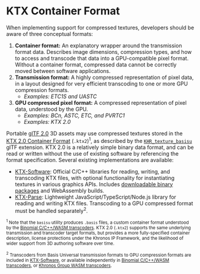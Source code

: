 # KTX Container Format

When implementing support for compressed textures, developers should be aware of three conceptual formats:

1. **Container format:** An explanatory wrapper around the transmission format data. Describes image dimensions, compression types, and how to access and transcode that data into a GPU-compatible pixel format. Without a container format, compressed data cannot be correctly moved between software applications.
2. **Transmission format:** A highly compressed representation of pixel data, in a layout designed for very efficient transcoding to one or more GPU compression formats.
	- _Examples: ETC1S and UASTC_
3. **GPU compressed pixel format:** A compressed representation of pixel data, understood by the GPU.
	- _Examples: BCn, ASTC, ETC, and PVRTC1_
	- _Examples: KTX 2.0_

 Portable [glTF 2.0](https://github.com/KhronosGroup/glTF) 3D assets may use compressed textures stored in the [KTX 2.0 Container Format](http://github.khronos.org/KTX-Specification/) (`.ktx2`)<sup>1</sup>, as described by the [`KHR_texture_basisu`](https://github.com/KhronosGroup/glTF/tree/master/extensions/2.0/Khronos/KHR_texture_basisu) glTF extension. KTX 2.0 is a relatively simple binary data format, and can be read or written without the use of existing software by referencing the format specification. Several existing implementations are available:

- [KTX-Software](https://github.com/KhronosGroup/KTX-Software/): Official C/C++ libraries for reading, writing, and transcoding KTX files, with optional functionality for instantiating textures in various graphics APIs. Includes [downloadable binary packages](https://github.com/KhronosGroup/KTX-Software/releases) and WebAssembly builds.
- [KTX-Parse](https://github.com/donmccurdy/KTX-Parse): Lightweight JavaScript/TypeScript/Node.js library for reading and writing KTX files. Transcoding to a GPU compressed format must be handled separately<sup>2</sup>.

<small><sup>1</sup> Note that the `basisu` utility produces `.basis` files, a custom container format understood by the [Binomial C/C++/WASM transcoders](https://github.com/BinomialLLC/basis_universal/). KTX 2.0 (`.ktx2`) supports the same underlying transmission and transcoder target formats, but provides a more fully-specified container description, license protections under the Khronos IP Framework, and the likelihood of wider support from 3D authoring software over time.</small>

<small><sup>2</sup> Transcoders from Basis Universal transmission formats to GPU compression formats are included in [KTX-Software](https://github.com/KhronosGroup/KTX-Software/), or available independently in [Binomial C/C++/WASM transcoders](https://github.com/BinomialLLC/basis_universal/), or [Khronos Group WASM transcoders](https://github.com/KhronosGroup/Basis-Universal-Transcoders).

</small>